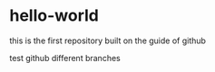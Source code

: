 # hello-world
this is the first repository built on the guide of github


test github different branches
